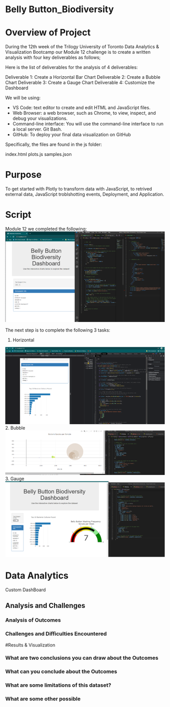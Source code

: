 # Belly Button_Biodiversity



# Overview of Project

During the 12th week of the Trilogy University of Toronto Data Analytics & Visualization Bootcamp our Module 12 challenge is to create a written analysis with four key deliverables as follows; 

Here is the list of deliverables for the analysis of 4 deliverables:

Deliverable 1: Create a Horizontal Bar Chart
Deliverable 2: Create a Bubble Chart
Deliverable 3: Create a Gauge Chart
Deliverable 4: Customize the Dashboard

We will be using:

- VS Code:  text editor to create and edit HTML and JavaScript files.
- Web Browser:  a web browser, such as Chrome, to view, inspect, and debug your visualizations. 
- Command-line interface: You will use the command-line interface to run a local server.  Git Bash.
- GitHub: To deploy your final data visualization on GitHub 

Specifically, the files are found in the js folder:

index.html 
plots.js
samples.json


# Purpose
To get started with Plotly to transform data with JavaScript, to retrived external data, JavaScript troblshotting events, Deployment, and Application. 

# Script

Module 12 we completed the following;
![Start](https://github.com/735713038455163/Belly_Button_Biodiversity/blob/main/Start.PNG)

The next step is to complete the following 3 tasks:

1. Horizontal

![Bar](https://github.com/735713038455163/Belly_Button_Biodiversity/blob/main/Bar.PNG)
2. Bubble 
![Bubble](https://github.com/735713038455163/Belly_Button_Biodiversity/blob/main/Bubble.PNG)
3. Gauge
![Gauge](https://github.com/735713038455163/Belly_Button_Biodiversity/blob/main/Gauge.PNG)

# Data Analytics 

Custom DashBoard

## Analysis and Challenges

### Analysis of Outcomes
### Challenges and Difficulties Encountered

#Results & Visualization 

### What are two conclusions you can draw about the Outcomes
### What can you conclude about the Outcomes
### What are some limitations of this dataset?
### What are some other possible 

